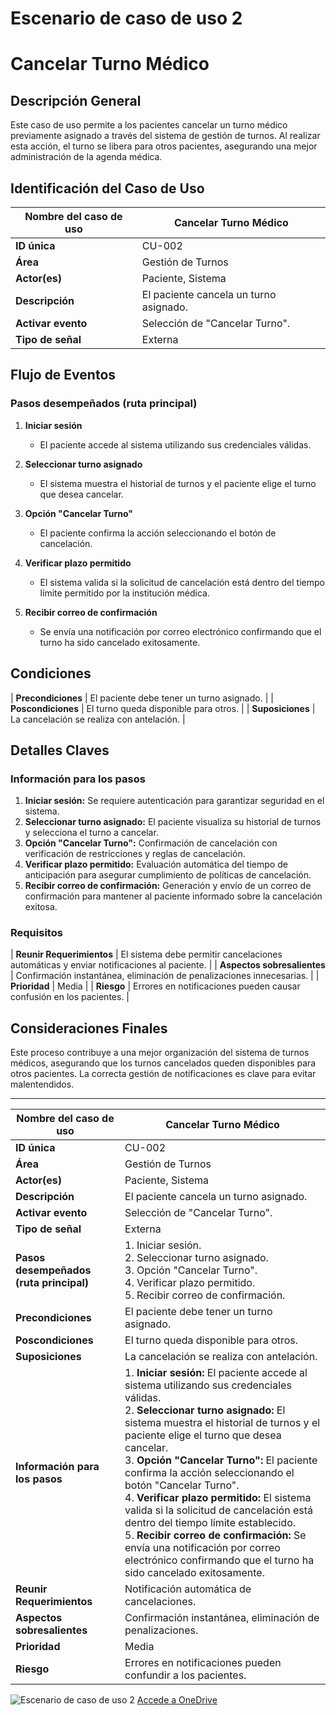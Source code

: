 # Escenario de caso de uso 2

# Cancelar Turno Médico

## Descripción General
Este caso de uso permite a los pacientes cancelar un turno médico previamente asignado a través del sistema de gestión de turnos. Al realizar esta acción, el turno se libera para otros pacientes, asegurando una mejor administración de la agenda médica.

## Identificación del Caso de Uso
| **Nombre del caso de uso**     | Cancelar Turno Médico                     |
|--------------------------------|-------------------------------------------|
| **ID única**                   | CU-002                                    |
| **Área**                       | Gestión de Turnos                         |
| **Actor(es)**                  | Paciente, Sistema                         |
| **Descripción**                | El paciente cancela un turno asignado.    |
| **Activar evento**             | Selección de "Cancelar Turno".            |
| **Tipo de señal**              | Externa                                   |

## Flujo de Eventos

### **Pasos desempeñados (ruta principal)**
1. **Iniciar sesión**  
   - El paciente accede al sistema utilizando sus credenciales válidas.  

2. **Seleccionar turno asignado**  
   - El sistema muestra el historial de turnos y el paciente elige el turno que desea cancelar.  

3. **Opción "Cancelar Turno"**  
   - El paciente confirma la acción seleccionando el botón de cancelación.  

4. **Verificar plazo permitido**  
   - El sistema valida si la solicitud de cancelación está dentro del tiempo límite permitido por la institución médica.  

5. **Recibir correo de confirmación**  
   - Se envía una notificación por correo electrónico confirmando que el turno ha sido cancelado exitosamente.  

## Condiciones

| **Precondiciones**             | El paciente debe tener un turno asignado. |
| **Poscondiciones**             | El turno queda disponible para otros.     |
| **Suposiciones**               | La cancelación se realiza con antelación. |

## Detalles Claves

### **Información para los pasos**
1. **Iniciar sesión:** Se requiere autenticación para garantizar seguridad en el sistema.  
2. **Seleccionar turno asignado:** El paciente visualiza su historial de turnos y selecciona el turno a cancelar.  
3. **Opción "Cancelar Turno":** Confirmación de cancelación con verificación de restricciones y reglas de cancelación.  
4. **Verificar plazo permitido:** Evaluación automática del tiempo de anticipación para asegurar cumplimiento de políticas de cancelación.  
5. **Recibir correo de confirmación:** Generación y envío de un correo de confirmación para mantener al paciente informado sobre la cancelación exitosa.  

### **Requisitos**
| **Reunir Requerimientos**      | El sistema debe permitir cancelaciones automáticas y enviar notificaciones al paciente. |
| **Aspectos sobresalientes**    | Confirmación instantánea, eliminación de penalizaciones innecesarias. |
| **Prioridad**                  | Media                                      |
| **Riesgo**                     | Errores en notificaciones pueden causar confusión en los pacientes. |

## Consideraciones Finales
Este proceso contribuye a una mejor organización del sistema de turnos médicos, asegurando que los turnos cancelados queden disponibles para otros pacientes. La correcta gestión de notificaciones es clave para evitar malentendidos.

---


| **Nombre del caso de uso**     | Cancelar Turno Médico                     |
|--------------------------------|-------------------------------------------|
| **ID única**                   | CU-002                                    |
| **Área**                       | Gestión de Turnos                         |
| **Actor(es)**                  | Paciente, Sistema                         |
| **Descripción**                | El paciente cancela un turno asignado.    |
| **Activar evento**             | Selección de "Cancelar Turno".            |
| **Tipo de señal**              | Externa                                   |
| **Pasos desempeñados (ruta principal)** | 1. Iniciar sesión. <br> 2. Seleccionar turno asignado. <br> 3. Opción "Cancelar Turno". <br> 4. Verificar plazo permitido. <br> 5. Recibir correo de confirmación. |
| **Precondiciones**             | El paciente debe tener un turno asignado. |
| **Poscondiciones**             | El turno queda disponible para otros.     |
| **Suposiciones**               | La cancelación se realiza con antelación. |
| **Información para los pasos** | 1. **Iniciar sesión:** El paciente accede al sistema utilizando sus credenciales válidas. <br> 2. **Seleccionar turno asignado:** El sistema muestra el historial de turnos y el paciente elige el turno que desea cancelar. <br> 3. **Opción "Cancelar Turno":** El paciente confirma la acción seleccionando el botón "Cancelar Turno". <br> 4. **Verificar plazo permitido:** El sistema valida si la solicitud de cancelación está dentro del tiempo límite establecido. <br> 5. **Recibir correo de confirmación:** Se envía una notificación por correo electrónico confirmando que el turno ha sido cancelado exitosamente. |
| **Reunir Requerimientos**      | Notificación automática de cancelaciones. |
| **Aspectos sobresalientes**    | Confirmación instantánea, eliminación de penalizaciones. |
| **Prioridad**                  | Media                                    |
| **Riesgo**                     | Errores en notificaciones pueden confundir a los pacientes. |

![Escenario de caso de uso 2](/Actividad-n°2/imagenes/escenariodecasodeuso2.png)
[Accede a OneDrive](https://1drv.ms/i/c/f2bf844ed8279638/EQh2hG0_watFrO_4ZKSfchcBJ7WHxeSA4Dc4eJY98p7jZA?e=EdSGEe)